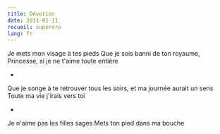 ```yaml
---
title: Dévotion
date: 2011-01-11
recueil: superero
lang: fr
---
```


Je mets mon visage à tes pieds
Que je sois banni de ton royaume, Princesse, si je ne t'aime toute entière

*

Que je songe à te retrouver tous les soirs, et ma journée aurait un sens
Toute ma vie j'irais vers toi

*

Je n'aime pas les filles sages
Mets ton pied dans ma bouche
